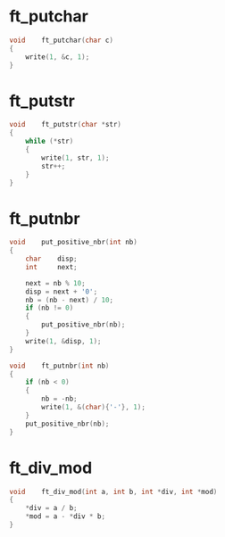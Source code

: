 
# ft_putchar

```C
void	ft_putchar(char c)
{
	write(1, &c, 1);
}
```

# ft_putstr

```C
void	ft_putstr(char *str)
{
	while (*str)
	{
		write(1, str, 1);
		str++;
	}
}
```

# ft_putnbr

```C
void	put_positive_nbr(int nb)
{
	char	disp;
	int		next;

	next = nb % 10;
	disp = next + '0';
	nb = (nb - next) / 10;
	if (nb != 0)
	{
		put_positive_nbr(nb);
	}
	write(1, &disp, 1);
}

void	ft_putnbr(int nb)
{
	if (nb < 0)
	{
		nb = -nb;
		write(1, &(char){'-'}, 1);
	}
	put_positive_nbr(nb);
}
```

# ft_div_mod

```C
void	ft_div_mod(int a, int b, int *div, int *mod)
{
	*div = a / b;
	*mod = a - *div * b;
}
```


